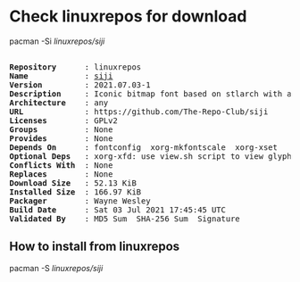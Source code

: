 # Check linuxrepos for download

pacman -Si *linuxrepos/siji*

<div class="highlight"><pre class="highlight"><text>
<b>Repository</b>      : linuxrepos
<b>Name</b>            : <a href="../../x86_64/siji-2021.07.03-1-any.pkg.tar.zst">siji</a>
<b>Version</b>         : 2021.07.03-1
<b>Description</b>     : Iconic bitmap font based on stlarch with additional glyphs
<b>Architecture</b>    : any
<b>URL</b>             : https://github.com/The-Repo-Club/siji
<b>Licenses</b>        : GPLv2
<b>Groups</b>          : None
<b>Provides</b>        : None
<b>Depends On</b>      : fontconfig  xorg-mkfontscale  xorg-xset
<b>Optional Deps</b>   : xorg-xfd: use view.sh script to view glyphs
<b>Conflicts With</b>  : None
<b>Replaces</b>        : None
<b>Download Size</b>   : 52.13 KiB
<b>Installed Size</b>  : 166.97 KiB
<b>Packager</b>        : Wayne Wesley <wayne6324@gmail.com>
<b>Build Date</b>      : Sat 03 Jul 2021 17:45:45 UTC
<b>Validated By</b>    : MD5 Sum  SHA-256 Sum  Signature
</text></pre></div>

## How to install from linuxrepos

pacman -S *linuxrepos/siji*
